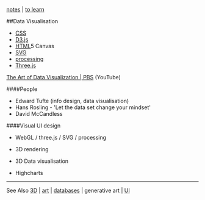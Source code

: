 [notes](notes.md) | [to learn](toLearn.md)

##Data Visualisation
* [CSS](CSS/CSS.md)
* [D3.js](d3.md)
* [HTML](HTML/HTML.md)5 Canvas
* [SVG](HTML/SVG.md)
* [processing](processing.md)
* [Three.js](javascript/threejs.md)

[The Art of Data Visualization | PBS](https://www.youtube.com/watch?v=AdSZJzb-aX8) (YouTube)

####People
- Edward Tufte (info design, data visualisation)
- Hans Rosling - 'Let the data set change your mindset'
- David McCandless

####Visual UI design
- WebGL / three.js / SVG / processing
- 3D rendering


- 3D Data visualisation
- Highcharts


---

See Also [3D](3D.md) | [art](art.md) | [databases](databases.md) | generative art | [UI](UI.md)

